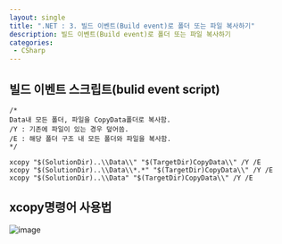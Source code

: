 ```yaml
---
layout: single
title: ".NET : 3. 빌드 이벤트(Build event)로 폴더 또는 파일 복사하기"
description: 빌드 이벤트(Build event)로 폴더 또는 파일 복사하기
categories:
 - CSharp
---
```


## 빌드 이벤트 스크립트(bulid event script)

```
/*
Data내 모든 폴더, 파일을 CopyData폴더로 복사함.
/Y : 기존에 파일이 있는 경우 덮어씀.
/E : 해당 폴더 구조 내 모든 폴더와 파일을 복사함.
*/

xcopy "$(SolutionDir)..\\Data\\" "$(TargetDir)CopyData\\" /Y /E
xcopy "$(SolutionDir)..\\Data\\*.*" "$(TargetDir)CopyData\\" /Y /E
xcopy "$(SolutionDir)..\\Data" "$(TargetDir)CopyData\\" /Y /E
```

## xcopy명령어 사용법

![image](https://user-images.githubusercontent.com/38006679/135956938-c4f01db2-fc24-449a-a80f-4c32a716ef20.png)
